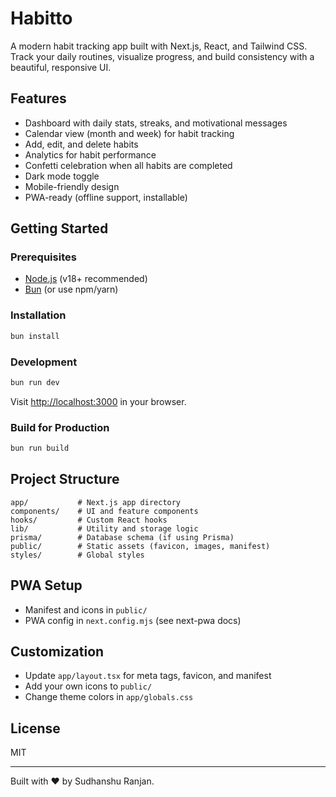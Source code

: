# Habitto

A modern habit tracking app built with Next.js, React, and Tailwind CSS. Track your daily routines, visualize progress, and build consistency with a beautiful, responsive UI.

## Features
- Dashboard with daily stats, streaks, and motivational messages
- Calendar view (month and week) for habit tracking
- Add, edit, and delete habits
- Analytics for habit performance
- Confetti celebration when all habits are completed
- Dark mode toggle
- Mobile-friendly design
- PWA-ready (offline support, installable)

## Getting Started

### Prerequisites
- [Node.js](https://nodejs.org/) (v18+ recommended)
- [Bun](https://bun.sh/) (or use npm/yarn)

### Installation
```bash
bun install
```

### Development
```bash
bun run dev
```
Visit [http://localhost:3000](http://localhost:3000) in your browser.

### Build for Production
```bash
bun run build
```

## Project Structure
```
app/           # Next.js app directory
components/    # UI and feature components
hooks/         # Custom React hooks
lib/           # Utility and storage logic
prisma/        # Database schema (if using Prisma)
public/        # Static assets (favicon, images, manifest)
styles/        # Global styles
```

## PWA Setup
- Manifest and icons in `public/`
- PWA config in `next.config.mjs` (see next-pwa docs)

## Customization
- Update `app/layout.tsx` for meta tags, favicon, and manifest
- Add your own icons to `public/`
- Change theme colors in `app/globals.css`

## License
MIT

---
Built with ❤️ by Sudhanshu Ranjan.
